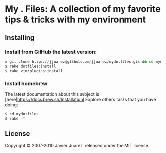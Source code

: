 # My . Files: A collection of my favorite tips & tricks with my environment

## Installing

### Install from GitHub the latest version:

```bash
$ git clone https://jjuarez@github.com/jjuarez/mydotfiles.git && cd mydotfiles
$ rake dotfiles:install
$ rake vim:plugins:install
```

### Install homebrew

The latest documentation about this subject is [here|https://docs.brew.sh/Installation]
Explore others tasks that you have doing:

```bash
$ cd mydotfiles
$ rake -T
```

## License

Copyright © 2007-2010 Javier Juarez, released under the MIT license.
